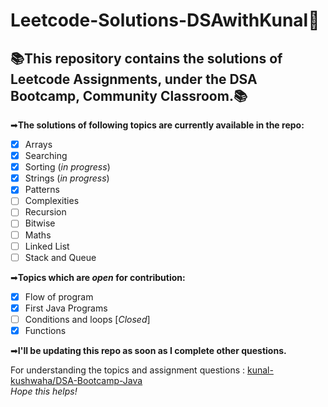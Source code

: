 # Leetcode-Solutions-DSAwithKunal📝
## 📚This repository contains the solutions of Leetcode Assignments, under the DSA Bootcamp, Community Classroom.📚 
➡**The solutions of following topics are currently available in the repo:** <br>
- [x] Arrays
- [x] Searching
- [x] Sorting (*in progress*)
- [x] Strings (*in progress*)
- [x] Patterns
- [ ] Complexities
- [ ] Recursion
- [ ] Bitwise
- [ ] Maths
- [ ] Linked List
- [ ] Stack and Queue

➡**Topics which are *open* for contribution:** <br>
- [x] Flow of program
- [x] First Java Programs
- [ ] Conditions and loops [*Closed*]
- [x] Functions

➡**I'll be updating this repo as soon as I complete other questions.**

For understanding the topics and assignment questions : [kunal-kushwaha/DSA-Bootcamp-Java](https://github.com/kunal-kushwaha/DSA-Bootcamp-Java) <br>
*Hope this helps!*
